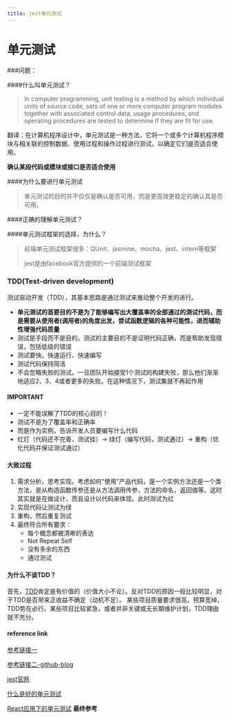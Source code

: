 ```yaml
---
title: jest单元测试
---
```




# 单元测试

###问题：

####什么叫单元测试？

> In computer programming, unit testing is a method by which individual units of source code, sets of one or more computer program modules together with associated control data, usage procedures, and operating procedures are tested to determine if they are fit for use.

翻译：在计算机程序设计中，单元测试是一种方法，它将一个或多个计算机程序模块与相关联的控制数据、使用过程和操作过程进行测试，以确定它们是否适合使用。

**确认某段代码或模块或接口是否适合使用**

####为什么要进行单元测试

> 单元测试的目的并不仅仅是确认是否可用，而是更高效更稳定的确认其是否可用。

####正确的理解单元测试？

####单元测试框架的选择，为什么？

> 前端单元测试框架很多：QUnit、jasmine、mocha、jest、intern等框架
>
> jest是由facebook官方提供的一个前端测试框架



### TDD(Test-driven development)

测试驱动开发（TDD），其基本思路是通过测试来推动整个开发的进行。

- **单元测试的首要目的不是为了能够编写出大覆盖率的全部通过的测试代码，而是需要从使用者(调用者)的角度出发，尝试函数逻辑的各种可能性，进而辅助性增强代码质量**
- 测试是手段而不是目的。测试的主要目的不是证明代码正确，而是帮助发现错误，包括低级的错误
- 测试要快。快速运行、快速编写
- 测试代码保持简洁
- 不会忽略失败的测试。一旦团队开始接受1个测试的构建失败，那么他们渐渐地适应2、3、4或者更多的失败。在这种情况下，测试集就不再起作用

#### IMPORTANT

- 一定不能误解了TDD的核心目的！
- 测试不是为了覆盖率和正确率
- 而是作为实例，告诉开发人员要编写什么代码
- 红灯（代码还不完善，测试挂）-> 绿灯（编写代码，测试通过）-> 重构（优化代码并保证测试通过）

#### 大致过程

1. 需求分析，思考实现。考虑如何“使用”产品代码，是一个实例方法还是一个类方法，是从构造函数传参还是从方法调用传参，方法的命名，返回值等。这时其实就是在做设计，而且设计以代码来体现。此时测试为红
2. 实现代码让测试为绿
3. 重构，然后重复测试
4. 最终符合所有要求：
   - 每个概念都被清晰的表达
   - Not Repeat Self
   - 没有多余的东西
   - 通过测试



#### 为什么不谈TDD？

首先，[TDD](https://en.wikipedia.org/wiki/Test-driven_development)肯定是有价值的（价值大小不论）。反对TDD的原因一般比较明显，对于TDD是否带来正收益不确定（动机不足）。 某些项目质量要求很高，预算宽绰，TDD势在必行。某些项目比较紧急，或者并非关键或无长期维护计划，TDD理由就不充分。





#### reference link

[参考链接一](https://segmentfault.com/a/1190000000317146)

[参考链接二-github-blog](https://github.com/ecmadao/Coding-Guide/blob/master/Notes/UnitTest/%E5%89%8D%E7%AB%AF%E5%8D%95%E5%85%83%E6%B5%8B%E8%AF%95%E6%8E%A2%E7%B4%A2.md)

[jest官网](http://facebook.github.io/jest/zh-Hans/)

[什么是好的单元测试](http://insights.thoughtworks.cn/react-and-unit-testing/)

[React应用下的单元测试](http://www.aliued.com/?p=4095) **最终参考**

